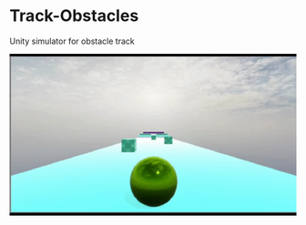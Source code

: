 # Track-Obstacles
Unity simulator for obstacle track

<p align="center">
  <img src="Demo/Demo.gif" alt="animated" />
</p>
